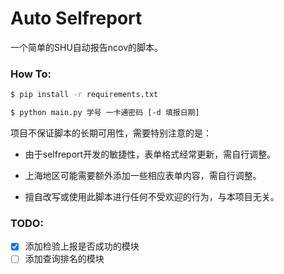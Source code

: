 # Auto Selfreport
一个简单的SHU自动报告ncov的脚本。



### How To:

```bash
$ pip install -r requirements.txt
```

```bash
$ python main.py 学号 一卡通密码 [-d 填报日期]
```



项目不保证脚本的长期可用性，需要特别注意的是：

- 由于selfreport开发的敏捷性，表单格式经常更新，需自行调整。
- 上海地区可能需要额外添加一些相应表单内容，需自行调整。

- 擅自改写或使用此脚本进行任何不受欢迎的行为，与本项目无关。



### TODO:
- [X] 添加检验上报是否成功的模块
- [ ] 添加查询排名的模块
